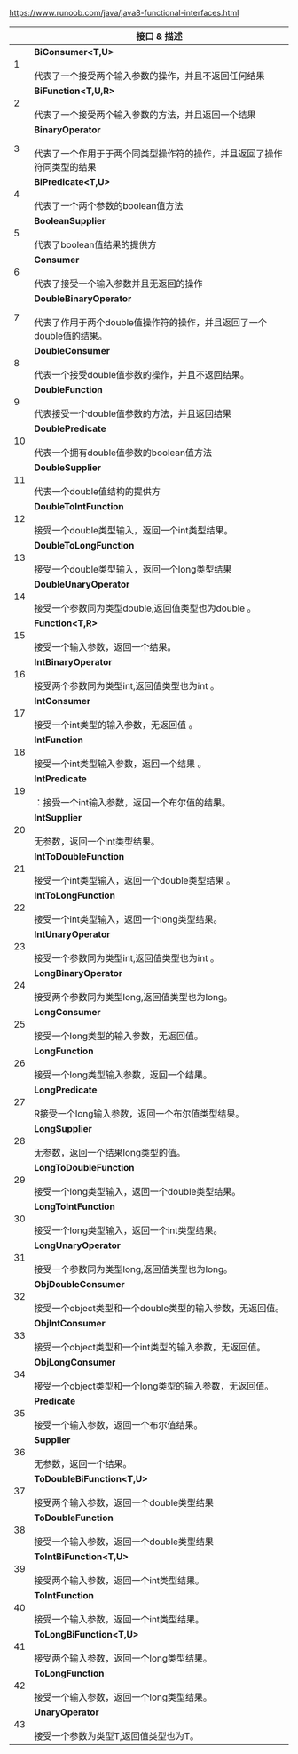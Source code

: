 https://www.runoob.com/java/java8-functional-interfaces.html

|     | 接口 & 描述                                                                  |
| --- | ------------------------------------------------------------------------ |
| 1   | **BiConsumer<T,U>**<br><br>代表了一个接受两个输入参数的操作，并且不返回任何结果                    |
| 2   | **BiFunction<T,U,R>**<br><br>代表了一个接受两个输入参数的方法，并且返回一个结果                   |
| 3   | **BinaryOperator<T>**<br><br>代表了一个作用于于两个同类型操作符的操作，并且返回了操作符同类型的结果         |
| 4   | **BiPredicate<T,U>**<br><br>代表了一个两个参数的boolean值方法                         |
| 5   | **BooleanSupplier**<br><br>代表了boolean值结果的提供方                             |
| 6   | **Consumer<T>**<br><br>代表了接受一个输入参数并且无返回的操作                               |
| 7   | **DoubleBinaryOperator**<br><br>代表了作用于两个double值操作符的操作，并且返回了一个double值的结果。 |
| 8   | **DoubleConsumer**<br><br>代表一个接受double值参数的操作，并且不返回结果。                    |
| 9   | **DoubleFunction<R>**<br><br>代表接受一个double值参数的方法，并且返回结果                   |
| 10  | **DoublePredicate**<br><br>代表一个拥有double值参数的boolean值方法                    |
| 11  | **DoubleSupplier**<br><br>代表一个double值结构的提供方                              |
| 12  | **DoubleToIntFunction**<br><br>接受一个double类型输入，返回一个int类型结果。               |
| 13  | **DoubleToLongFunction**<br><br>接受一个double类型输入，返回一个long类型结果              |
| 14  | **DoubleUnaryOperator**<br><br>接受一个参数同为类型double,返回值类型也为double 。          |
| 15  | **Function<T,R>**<br><br>接受一个输入参数，返回一个结果。                                |
| 16  | **IntBinaryOperator**<br><br>接受两个参数同为类型int,返回值类型也为int 。                  |
| 17  | **IntConsumer**<br><br>接受一个int类型的输入参数，无返回值 。                             |
| 18  | **IntFunction<R>**<br><br>接受一个int类型输入参数，返回一个结果 。                         |
| 19  | **IntPredicate**<br><br>：接受一个int输入参数，返回一个布尔值的结果。                         |
| 20  | **IntSupplier**<br><br>无参数，返回一个int类型结果。                                  |
| 21  | **IntToDoubleFunction**<br><br>接受一个int类型输入，返回一个double类型结果 。              |
| 22  | **IntToLongFunction**<br><br>接受一个int类型输入，返回一个long类型结果。                   |
| 23  | **IntUnaryOperator**<br><br>接受一个参数同为类型int,返回值类型也为int 。                   |
| 24  | **LongBinaryOperator**<br><br>接受两个参数同为类型long,返回值类型也为long。                |
| 25  | **LongConsumer**<br><br>接受一个long类型的输入参数，无返回值。                            |
| 26  | **LongFunction<R>**<br><br>接受一个long类型输入参数，返回一个结果。                        |
| 27  | **LongPredicate**<br><br>R接受一个long输入参数，返回一个布尔值类型结果。                      |
| 28  | **LongSupplier**<br><br>无参数，返回一个结果long类型的值。                              |
| 29  | **LongToDoubleFunction**<br><br>接受一个long类型输入，返回一个double类型结果。             |
| 30  | **LongToIntFunction**<br><br>接受一个long类型输入，返回一个int类型结果。                   |
| 31  | **LongUnaryOperator**<br><br>接受一个参数同为类型long,返回值类型也为long。                 |
| 32  | **ObjDoubleConsumer<T>**<br><br>接受一个object类型和一个double类型的输入参数，无返回值。       |
| 33  | **ObjIntConsumer<T>**<br><br>接受一个object类型和一个int类型的输入参数，无返回值。             |
| 34  | **ObjLongConsumer<T>**<br><br>接受一个object类型和一个long类型的输入参数，无返回值。           |
| 35  | **Predicate<T>**<br><br>接受一个输入参数，返回一个布尔值结果。                              |
| 36  | **Supplier<T>**<br><br>无参数，返回一个结果。                                       |
| 37  | **ToDoubleBiFunction<T,U>**<br><br>接受两个输入参数，返回一个double类型结果               |
| 38  | **ToDoubleFunction<T>**<br><br>接受一个输入参数，返回一个double类型结果                   |
| 39  | **ToIntBiFunction<T,U>**<br><br>接受两个输入参数，返回一个int类型结果。                    |
| 40  | **ToIntFunction<T>**<br><br>接受一个输入参数，返回一个int类型结果。                        |
| 41  | **ToLongBiFunction<T,U>**<br><br>接受两个输入参数，返回一个long类型结果。                  |
| 42  | **ToLongFunction<T>**<br><br>接受一个输入参数，返回一个long类型结果。                      |
| 43  | **UnaryOperator<T>**<br><br>接受一个参数为类型T,返回值类型也为T。                         |
